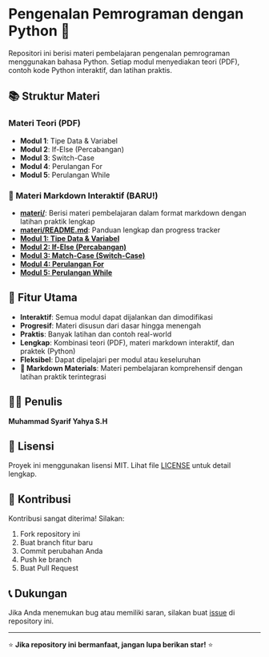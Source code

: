 # Pengenalan Pemrograman dengan Python 🐍

Repositori ini berisi materi pembelajaran pengenalan pemrograman menggunakan bahasa Python. Setiap modul menyediakan teori (PDF), contoh kode Python interaktif, dan latihan praktis.

## 📚 Struktur Materi

### Materi Teori (PDF)
- **Modul 1**: Tipe Data & Variabel
- **Modul 2**: If-Else (Percabangan)
- **Modul 3**: Switch-Case
- **Modul 4**: Perulangan For
- **Modul 5**: Perulangan While

### 📖 Materi Markdown Interaktif (BARU!)
- **[materi/](./materi/)**: Berisi materi pembelajaran dalam format markdown dengan latihan praktik lengkap
- **[materi/README.md](./materi/README.md)**: Panduan lengkap dan progress tracker
- **[Modul 1: Tipe Data & Variabel](./materi/modul1-tipe-data-variabel.md)**
- **[Modul 2: If-Else (Percabangan)](./materi/modul2-if-else.md)**
- **[Modul 3: Match-Case (Switch-Case)](./materi/modul3-match-case.md)**
- **[Modul 4: Perulangan For](./materi/modul4-perulangan-for.md)**
- **[Modul 5: Perulangan While](./materi/modul5-perulangan-while.md)**

## 🎯 Fitur Utama

- **Interaktif**: Semua modul dapat dijalankan dan dimodifikasi
- **Progresif**: Materi disusun dari dasar hingga menengah
- **Praktis**: Banyak latihan dan contoh real-world
- **Lengkap**: Kombinasi teori (PDF), materi markdown interaktif, dan praktek (Python)
- **Fleksibel**: Dapat dipelajari per modul atau keseluruhan
- **📖 Markdown Materials**: Materi pembelajaran komprehensif dengan latihan praktik terintegrasi

## 👨‍💻 Penulis

**Muhammad Syarif Yahya S.H**

## 📄 Lisensi

Proyek ini menggunakan lisensi MIT. Lihat file [LICENSE](LICENSE) untuk detail lengkap.

## 🤝 Kontribusi

Kontribusi sangat diterima! Silakan:
1. Fork repository ini
2. Buat branch fitur baru
3. Commit perubahan Anda
4. Push ke branch
5. Buat Pull Request

## 📞 Dukungan

Jika Anda menemukan bug atau memiliki saran, silakan buat [issue](https://github.com/syarifyahyash/pengenalan-pemrograman/issues) di repository ini.

---

⭐ **Jika repository ini bermanfaat, jangan lupa berikan star!** ⭐
